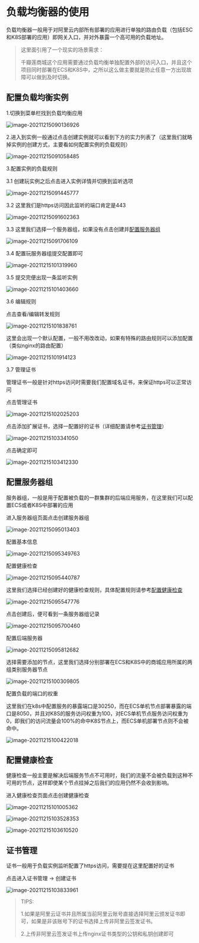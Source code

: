 # 负载均衡器的使用

负载均衡器一般用于对阿里云内部所有部署的应用进行单独的路由负载（包括ESC和K8S部署的应用）即网关入口，并对外暴露一个高可用的负载地址。

> 这里面引用了一个现实的场景需求：
>
> 千瓣莲商城这个应用需要通过负载均衡单独配置外部的访问入口，并且这个项目同时部署在ECS和K8S中，之所以这么做主要就是防止任意一方出现故障可以做到及时切换。

## 配置负载均衡实例

1.切换到菜单栏找到负载均衡应用

![image-20211215090136926](https://tva1.sinaimg.cn/large/008i3skNgy1gxe8o8zzv9j31l60u0q7t.jpg)

2.进入到实例一般通过点击创建实例就可以看到下方的实力列表了（这里我们就略掉实例的创建方式，主要看如何配置实例的负载规则）

![image-20211215091058485](https://tva1.sinaimg.cn/large/008i3skNgy1gxe8xzrupej31vq0u0q70.jpg)

3.配置实例的负载规则

3.1 创建玩实例之后点击进入实例详情并切换到监听选项

![image-20211215091445777](https://tva1.sinaimg.cn/large/008i3skNgy1gxe91xh6rgj31uf0u041o.jpg)

3.2 这里我们是https访问因此监听的端口肯定是443

![image-20211215091602363](https://tva1.sinaimg.cn/large/008i3skNgy1gxe939m8eej31rq0u0juk.jpg)

3.3 这里我们选择一个服务器组，如果没有点击创建并[配置服务器组](#配置服务器组)

![image-20211215091706109](https://tva1.sinaimg.cn/large/008i3skNgy1gxe94d091mj328s0tewhe.jpg)

3.4 配置玩服务器组提交配置即可

![image-20211215101319960](https://tva1.sinaimg.cn/large/008i3skNgy1gxeaqve1ayj31h60u042c.jpg)

3.5 提交完便出现一条监听实例

![image-20211215101403660](https://tva1.sinaimg.cn/large/008i3skNgy1gxearlz39ej328y0d2n08.jpg)

3.6 编辑规则

点击查看/编辑转发规则

![image-20211215101838761](https://tva1.sinaimg.cn/large/008i3skNgy1gxeawe0ehqj329e0iejul.jpg)

这里会出现一个默认配置，一般不用改改动，如果有特殊的路由规则可以添加配置（类似nginx的路由配置）

![image-20211215101914123](https://tva1.sinaimg.cn/large/008i3skNgy1gxeax07tdpj321c0u0wiy.jpg)

3.7 管理证书

管理证书一般是针对https访问时需要我们配置域名证书，来保证https可以正常访问

点击管理证书

![image-20211215102025203](https://tva1.sinaimg.cn/large/008i3skNgy1gxeay8ix69j329e0i2whm.jpg)

点击添加扩展证书，选择一配置好的证书（详细配置请参考[证书管理](#证书管理)）

![image-20211215103341050](https://tva1.sinaimg.cn/large/008i3skNgy1gxebc1cucrj31nt0u00w3.jpg)

点击确定即可

![image-20211215103412330](https://tva1.sinaimg.cn/large/008i3skNgy1gxebckyv3xj327o0u0tc8.jpg)

## 配置服务器组

服务器组，一般是用于配置被负载的一群集群的后端应用服务，在这里我们可以配置ECS或者K8S中部署的应用

进入服务器组页面点击创建服务器组

![image-20211215095013403](https://tva1.sinaimg.cn/large/008i3skNgy1gxea2te2ygj31q30u0wh8.jpg)

配置基本信息

![image-20211215095349763](https://tva1.sinaimg.cn/large/008i3skNgy1gxea6kl8srj30u00yp0u6.jpg)

配置健康检查

![image-20211215095440787](https://tva1.sinaimg.cn/large/008i3skNgy1gxea7gfydyj30u00yy403.jpg)

这里我们选择已经创建好的健康检查规则，具体配置规则请参考[配置健康检查](#配置健康检查)

![image-20211215095547776](https://tva1.sinaimg.cn/large/008i3skNgy1gxea8m41tyj30yn0u0dhs.jpg)

点击创建后，便可看到一条服务器组记录

![image-20211215095700460](https://tva1.sinaimg.cn/large/008i3skNgy1gxea9waerzj31xs0u041y.jpg)



配置后端服务器

![image-20211215095812682](https://tva1.sinaimg.cn/large/008i3skNgy1gxeab4mndkj329m0fqju6.jpg)



选择需要添加的节点，这里我们选择分别部署在ECS和K8S中的商城应用所属的两组类别服务器节点

![image-20211215100309805](https://tva1.sinaimg.cn/large/008i3skNgy1gxeagawkovj31oh0u0tem.jpg)

配置负载的端口的权重

这里我们在k8s中配置服务的暴露端口是30250，而在ECS单机节点部署暴露的端口是8050，并且对K8S的服务访问权重为100，对ECS单机节点服务访问权重为0，即我们的访问流量会100%的命中K8S节点上，而ECS单机部署节点则不会被命中。

![image-20211215100422018](https://tva1.sinaimg.cn/large/008i3skNgy1gxeahjfezkj328s0osjw2.jpg)

## 配置健康检查

健康检查一般主要是解决后端服务节点不可用时，我们的流量不会被负载到这种不可用的节点，这样即使某个节点挂掉之后我们的应用仍然不会收到影响。

进入健康检查页面点击创建健康检查

![image-20211215101005362](https://tva1.sinaimg.cn/large/008i3skNgy1gxeani0eloj31s30u0q59.jpg)

![image-20211215103528353](https://tva1.sinaimg.cn/large/008i3skNgy1gxebdw956bj30tk13wdi5.jpg)

![image-20211215103610520](https://tva1.sinaimg.cn/large/008i3skNgy1gxebemr8e9j30tg166mzl.jpg)



## 证书管理

证书一般用于负载实例监听配置了https访问，需要提在这里配置好的证书

点击进入证书管理 -> 创建证书

![image-20211215103833961](https://tva1.sinaimg.cn/large/008i3skNgy1gxebh4n6abj31p50u0dje.jpg)

> TIPS:
>
> 1.如果是阿里云证书并且所属当前阿里云账号直接选择阿里云颁发证书即可，如果是非该账号下的证书选择上传非阿里云签发证书。
>
> 2.上传非阿里云签发证书上传nginx证书类型的公钥和私钥创建即可